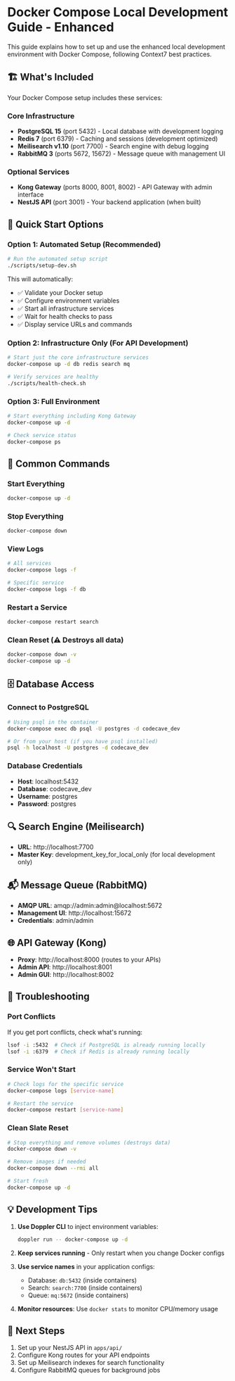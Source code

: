 # Docker Compose Local Development Guide - Enhanced

This guide explains how to set up and use the enhanced local development environment with Docker Compose, following Context7 best practices.

## 🏗️ **What's Included**

Your Docker Compose setup includes these services:

### **Core Infrastructure**

- **PostgreSQL 15** (port 5432) - Local database with development logging
- **Redis 7** (port 6379) - Caching and sessions (development optimized)
- **Meilisearch v1.10** (port 7700) - Search engine with debug logging
- **RabbitMQ 3** (ports 5672, 15672) - Message queue with management UI

### **Optional Services**

- **Kong Gateway** (ports 8000, 8001, 8002) - API Gateway with admin interface
- **NestJS API** (port 3001) - Your backend application (when built)

## 🚀 **Quick Start Options**

### **Option 1: Automated Setup (Recommended)**

```bash
# Run the automated setup script
./scripts/setup-dev.sh
```

This will automatically:

- ✅ Validate your Docker setup
- ✅ Configure environment variables
- ✅ Start all infrastructure services
- ✅ Wait for health checks to pass
- ✅ Display service URLs and commands

### **Option 2: Infrastructure Only (For API Development)**

```bash
# Start just the core infrastructure services
docker-compose up -d db redis search mq

# Verify services are healthy
./scripts/health-check.sh
```

### **Option 3: Full Environment**

```bash
# Start everything including Kong Gateway
docker-compose up -d

# Check service status
docker-compose ps
```

## 🔧 **Common Commands**

### Start Everything

```bash
docker-compose up -d
```

### Stop Everything

```bash
docker-compose down
```

### View Logs

```bash
# All services
docker-compose logs -f

# Specific service
docker-compose logs -f db
```

### Restart a Service

```bash
docker-compose restart search
```

### Clean Reset (⚠️ Destroys all data)

```bash
docker-compose down -v
docker-compose up -d
```

## 🗄️ **Database Access**

### Connect to PostgreSQL

```bash
# Using psql in the container
docker-compose exec db psql -U postgres -d codecave_dev

# Or from your host (if you have psql installed)
psql -h localhost -U postgres -d codecave_dev
```

### Database Credentials

- **Host**: localhost:5432
- **Database**: codecave_dev
- **Username**: postgres
- **Password**: postgres

## 🔍 **Search Engine (Meilisearch)**

- **URL**: http://localhost:7700
- **Master Key**: development_key_for_local_only (for local development only)

## 📬 **Message Queue (RabbitMQ)**

- **AMQP URL**: amqp://admin:admin@localhost:5672
- **Management UI**: http://localhost:15672
- **Credentials**: admin/admin

## 🌐 **API Gateway (Kong)**

- **Proxy**: http://localhost:8000 (routes to your APIs)
- **Admin API**: http://localhost:8001
- **Admin GUI**: http://localhost:8002

## 🚨 **Troubleshooting**

### Port Conflicts

If you get port conflicts, check what's running:

```bash
lsof -i :5432  # Check if PostgreSQL is already running locally
lsof -i :6379  # Check if Redis is already running locally
```

### Service Won't Start

```bash
# Check logs for the specific service
docker-compose logs [service-name]

# Restart the service
docker-compose restart [service-name]
```

### Clean Slate Reset

```bash
# Stop everything and remove volumes (destroys data)
docker-compose down -v

# Remove images if needed
docker-compose down --rmi all

# Start fresh
docker-compose up -d
```

## 💡 **Development Tips**

1. **Use Doppler CLI** to inject environment variables:

   ```bash
   doppler run -- docker-compose up -d
   ```

2. **Keep services running** - Only restart when you change Docker configs

3. **Use service names** in your application configs:
   - Database: `db:5432` (inside containers)
   - Search: `search:7700` (inside containers)
   - Queue: `mq:5672` (inside containers)

4. **Monitor resources**: Use `docker stats` to monitor CPU/memory usage

## 🎯 **Next Steps**

1. Set up your NestJS API in `apps/api/`
2. Configure Kong routes for your API endpoints
3. Set up Meilisearch indexes for search functionality
4. Configure RabbitMQ queues for background jobs
